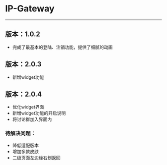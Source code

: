 # IP-Gateway
***
## 版本：1.0.2

* 完成了最基本的登陆、注销功能，提供了细腻的动画

## 版本：2.0.3 

* 新增widget功能

## 版本：2.0.4

* 优化widget界面
* 新增widget功能的开启说明
* 将讨论群加入界面内

### 待解决问题：

* 降低适配版本 
* 增加多款皮肤
* 二级页面左边缘右划返回
